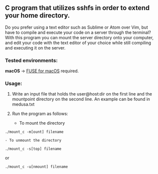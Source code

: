 ## C program that utilizes sshfs in order to extend your home directory.

Do you prefer using a text editor such as Sublime or Atom over Vim, but have 
to compile and execute your code on a server through the terminal? With this 
program you can mount the server directory onto your computer, and edit your 
code with the text editor of your choice while still compiling and executing it 
on the server.

### Tested environments:
__macOS__ -> [FUSE for macOS](https://osxfuse.github.io/) required.

### Usage: 
1. Write an input file that holds the user@host:dir on the first line and the
mountpoint directory on the second line. An example can be found in medusa.txt
    
3. Run the program as follows:
    - To mount the directory
```
./mount_c -m[ount] filename
```

    - To unmount the directory
```
./mount_c -s[top] filename
```
or
```
./mount_c -u[nmount] filename
```
